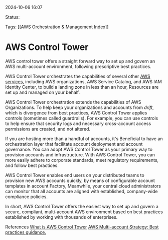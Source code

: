 2024-10-06 16:07

Status:

Tags:
[[AWS Orchestration & Management Index]]

# AWS Control Tower

AWS control tower offers a straight forward way to set up and govern an AWS multi-account environment, following prescriptive best practices.

AWS Control Tower orchestrates the capabilities of several other [AWS services](https://docs.aws.amazon.com/controltower/latest/userguide/what-is-control-tower.html), including AWS organizations, AWS Service Catalog, and AWS IAM Identity Center, to build a landing zone in less than an hour, Resources are set up and managed on your behalf.

AWS Control Tower orchestration extends the capabilities of AWS Organizations. To help keep your organizations and accounts from *drift*, which is divergence from best practices, AWS Control Tower applies controls (sometimes called guardrails). For example, you can use controls to help ensure that security logs and necessary cross-account access permissions are created, and not altered.

If you are hosting more than a handful of accounts, it's Beneficial to have an orchestration layer that facilitate account deployment and account governance. You can adopt AWS Control Tower as your primary way to provision accounts and infrastructure. With AWS Control Tower, you can more easily adhere to corporate standards, meet regulatory requirements, and follow best practices.

AWS Control Tower enables end users on your distributed teams to provision new AWS accounts quickly, by means of configurable account templates in account Factory, Meanwhile, your central cloud administrators can monitor that all accounts are aligned with established, company-wide compliance policies.

In short, AWS Control Tower offers the easiest way to set up and govern a secure, compliant, multi-account AWS environment based on best practices established by working with thousands of enterprises. 


References 
[What is AWS Control Tower](https://docs.aws.amazon.com/controltower/latest/userguide/what-is-control-tower.html)
[AWS Multi-account Strategy: Best practices guidance.](https://docs.aws.amazon.com/controltower/latest/userguide/aws-multi-account-landing-zone.html#multi-account-guidance)

